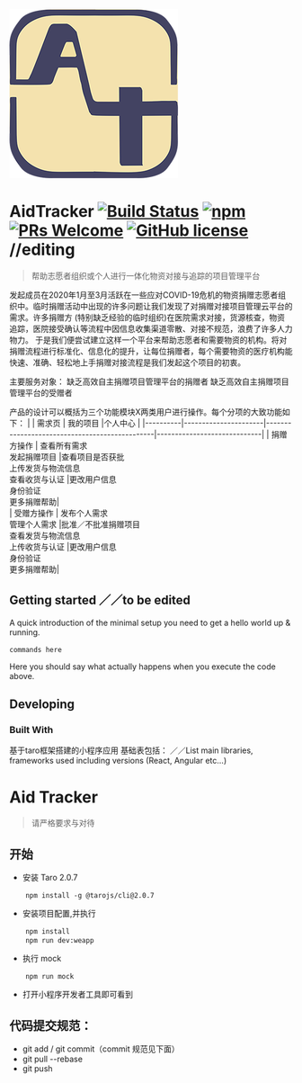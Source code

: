 ![Logo](src/assets/images/logo.png)

# AidTracker [![Build Status](https://img.shields.io/travis/npm/npm/latest.svg?style=flat-square)](https://travis-ci.org/npm/npm) [![npm](https://img.shields.io/npm/v/npm.svg?style=flat-square)](https://www.npmjs.com/package/npm) [![PRs Welcome](https://img.shields.io/badge/PRs-welcome-brightgreen.svg?style=flat-square)](http://makeapullrequest.com) [![GitHub license](https://img.shields.io/badge/license-MIT-blue.svg?style=flat-square)](https://github.com/your/your-project/blob/master/LICENSE) //editing
>帮助志愿者组织或个人进行一体化物资对接与追踪的项目管理平台

发起成员在2020年1月至3月活跃在一些应对COVID-19危机的物资捐赠志愿者组织中。临时捐赠活动中出现的许多问题让我们发现了对捐赠对接项目管理云平台的需求。许多捐赠方 (特别缺乏经验的临时组织)在医院需求对接，货源核查，物资追踪，医院接受确认等流程中因信息收集渠道零散、对接不规范，浪费了许多人力物力。
于是我们便尝试建立这样一个平台来帮助志愿者和需要物资的机构。将对捐赠流程进行标准化、信息化的提升，让每位捐赠者，每个需要物资的医疗机构能快速、准确、轻松地上手捐赠对接流程是我们发起这个项目的初衷。

主要服务对象：
缺乏高效自主捐赠项目管理平台的捐赠者
缺乏高效自主捐赠项目管理平台的受赠者

产品的设计可以概括为三个功能模块X两类用户进行操作。每个分项的大致功能如下：
|          | 需求页                | 我的项目                                       |个人中心                      |
|----------|----------------------|-----------------------------------------------|-----------------------------|
| 捐赠方操作 | 查看所有需求<br/>发起捐赠项目 |查看项目是否获批<br/>上传发货与物流信息<br/>查看收货与认证    |更改用户信息<br/>身份验证<br/>更多捐赠帮助|   
| 受赠方操作 | 发布个人需求<br/>管理个人需求 |批准／不批准捐赠项目<br/>查看发货与物流信息<br/>上传收货与认证 |更改用户信息<br/>身份验证<br/>更多捐赠帮助|


## Getting started ／／to be edited

A quick introduction of the minimal setup you need to get a hello world up &
running.

```shell
commands here
```
Here you should say what actually happens when you execute the code above.

## Developing

### Built With
基于taro框架搭建的小程序应用
基础表包括：
／／List main libraries, frameworks used including versions (React, Angular etc...)


# Aid Tracker

> 请严格要求与对待

## 开始

- 安装 Taro 2.0.7

```
	npm install -g @tarojs/cli@2.0.7
```

- 安装项目配置,并执行

```
	npm install
	npm run dev:weapp
```

- 执行 mock

```
	npm run mock
```

- 打开小程序开发者工具即可看到

## 代码提交规范：

- git add / git commit（commit 规范见下面）
- git pull --rebase
- git push

